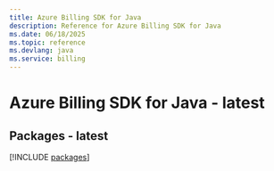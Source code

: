 ```yaml
---
title: Azure Billing SDK for Java
description: Reference for Azure Billing SDK for Java
ms.date: 06/18/2025
ms.topic: reference
ms.devlang: java
ms.service: billing
---
```

# Azure Billing SDK for Java - latest
## Packages - latest
[!INCLUDE [packages](billing-index.md)]